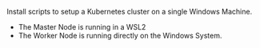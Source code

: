 Install scripts to setup a Kubernetes cluster on a single Windows Machine.
- The Master Node is running in a WSL2 
- The Worker Node is running directly on the Windows System.
